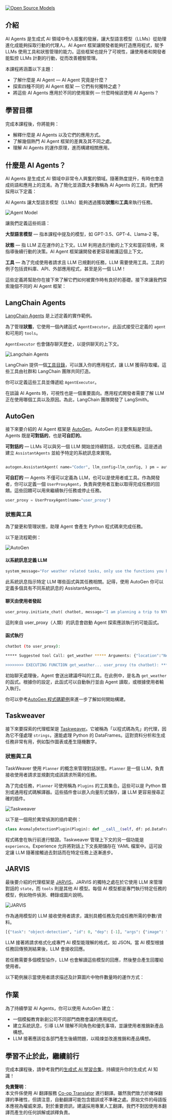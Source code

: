 <!--
CO_OP_TRANSLATOR_METADATA:
{
  "original_hash": "11f03c81f190d9cbafd0f977dcbede6c",
  "translation_date": "2025-07-09T17:20:46+00:00",
  "source_file": "17-ai-agents/README.md",
  "language_code": "tw"
}
-->
[![Open Source Models](../../../translated_images/17-lesson-banner.a5b918fb0920e4e6d8d391a100f5cb1d5929f4c2752c937d40392905dec82592.tw.png)](https://aka.ms/gen-ai-lesson17-gh?WT.mc_id=academic-105485-koreyst)

## 介紹

AI Agents 是生成式 AI 領域中令人振奮的發展，讓大型語言模型（LLMs）從助理進化成能夠採取行動的代理人。AI Agent 框架讓開發者能夠打造應用程式，賦予 LLMs 使用工具和狀態管理的能力。這些框架也提升了可視性，讓使用者和開發者能監控 LLMs 計劃的行動，從而改善體驗管理。

本課程將涵蓋以下主題：

- 了解什麼是 AI Agent — AI Agent 究竟是什麼？
- 探索四種不同的 AI Agent 框架 — 它們有何獨特之處？
- 將這些 AI Agents 應用於不同的使用案例 — 什麼時候該使用 AI Agents？

## 學習目標

完成本課程後，你將能夠：

- 解釋什麼是 AI Agents 以及它們的應用方式。
- 了解幾個熱門 AI Agent 框架的差異及其不同之處。
- 理解 AI Agents 的運作原理，進而構建相關應用。

## 什麼是 AI Agents？

AI Agents 是生成式 AI 領域中非常令人興奮的領域。隨著熱度提升，有時也會造成術語和應用上的混淆。為了簡化並涵蓋大多數稱為 AI Agents 的工具，我們將採用以下定義：

AI Agents 讓大型語言模型（LLMs）能夠透過獲取**狀態**和**工具**來執行任務。

![Agent Model](../../../translated_images/what-agent.21f2893bdfd01e6a7fd09b0416c2b15594d97f44bbb2ab5a1ff8bf643d2fcb3d.tw.png)

讓我們定義這些術語：

**大型語言模型** — 指本課程中提及的模型，如 GPT-3.5、GPT-4、Llama-2 等。

**狀態** — 指 LLM 正在運作的上下文。LLM 利用過去行動的上下文和當前情境，來指導後續行動的決策。AI Agent 框架讓開發者更容易維護這個上下文。

**工具** — 為了完成使用者請求且 LLM 已規劃的任務，LLM 需要使用工具。工具的例子包括資料庫、API、外部應用程式，甚至是另一個 LLM！

這些定義將幫助你在接下來了解它們如何被實作時有良好的基礎。接下來讓我們探索幾個不同的 AI Agent 框架：

## LangChain Agents

[LangChain Agents](https://python.langchain.com/docs/how_to/#agents?WT.mc_id=academic-105485-koreyst) 是上述定義的實作範例。

為了管理**狀態**，它使用一個內建函式 `AgentExecutor`。此函式接受已定義的 `agent` 和可用的 `tools`。

`AgentExecutor` 也會儲存聊天歷史，以提供聊天的上下文。

![Langchain Agents](../../../translated_images/langchain-agents.edcc55b5d5c437169a2037211284154561183c58bcec6d4ac2f8a79046fac9af.tw.png)

LangChain 提供一個[工具目錄](https://integrations.langchain.com/tools?WT.mc_id=academic-105485-koreyst)，可以匯入你的應用程式，讓 LLM 獲得存取權。這些工具由社群和 LangChain 團隊共同打造。

你可以定義這些工具並傳遞給 `AgentExecutor`。

在談論 AI Agents 時，可視性也是一個重要面向。應用程式開發者需要了解 LLM 正在使用哪個工具以及原因。為此，LangChain 團隊開發了 LangSmith。

## AutoGen

接下來要介紹的 AI Agent 框架是 [AutoGen](https://microsoft.github.io/autogen/?WT.mc_id=academic-105485-koreyst)。AutoGen 的主要焦點是對話。Agents 既是**可對話的**，也是**可自訂的**。

**可對話的** — LLMs 可以與另一個 LLM 開始並持續對話，以完成任務。這是透過建立 `AssistantAgents` 並給予特定的系統訊息來實現。

```python

autogen.AssistantAgent( name="Coder", llm_config=llm_config, ) pm = autogen.AssistantAgent( name="Product_manager", system_message="Creative in software product ideas.", llm_config=llm_config, )

```

**可自訂的** — Agents 不僅可以定義為 LLM，也可以是使用者或工具。作為開發者，你可以定義一個 `UserProxyAgent`，負責與使用者互動以取得完成任務的回饋。這些回饋可以用來繼續執行任務或停止任務。

```python
user_proxy = UserProxyAgent(name="user_proxy")
```

### 狀態與工具

為了變更和管理狀態，助理 Agent 會產生 Python 程式碼來完成任務。

以下是流程範例：

![AutoGen](../../../translated_images/autogen.dee9a25a45fde584fedd84b812a6e31de5a6464687cdb66bb4f2cb7521391856.tw.png)

#### 以系統訊息定義 LLM

```python
system_message="For weather related tasks, only use the functions you have been provided with. Reply TERMINATE when the task is done."
```

此系統訊息指示特定 LLM 哪些函式與其任務相關。記得，使用 AutoGen 你可以定義多個具有不同系統訊息的 AssistantAgents。

#### 聊天由使用者發起

```python
user_proxy.initiate_chat( chatbot, message="I am planning a trip to NYC next week, can you help me pick out what to wear? ", )

```

這則來自 user_proxy（人類）的訊息會啟動 Agent 探索應該執行的可能函式。

#### 函式執行

```bash
chatbot (to user_proxy):

***** Suggested tool Call: get_weather ***** Arguments: {"location":"New York City, NY","time_periond:"7","temperature_unit":"Celsius"} ******************************************************** --------------------------------------------------------------------------------

>>>>>>>> EXECUTING FUNCTION get_weather... user_proxy (to chatbot): ***** Response from calling function "get_weather" ***** 112.22727272727272 EUR ****************************************************************

```

初始聊天處理後，Agent 會送出建議呼叫的工具。在此例中，是名為 `get_weather` 的函式。根據你的設定，此函式可以自動執行並由 Agent 讀取，或根據使用者輸入執行。

你可以參考[AutoGen 程式碼範例](https://microsoft.github.io/autogen/docs/Examples/?WT.mc_id=academic-105485-koreyst)來進一步了解如何開始構建。

## Taskweaver

接下來要探索的代理框架是 [Taskweaver](https://microsoft.github.io/TaskWeaver/?WT.mc_id=academic-105485-koreyst)。它被稱為「以程式碼為先」的代理，因為它不僅處理 `strings`，還能處理 Python 的 DataFrames。這對資料分析和生成任務非常有用，例如製作圖表或產生隨機數字。

### 狀態與工具

TaskWeaver 使用 `Planner` 的概念來管理對話狀態。`Planner` 是一個 LLM，負責接收使用者請求並規劃完成該請求所需的任務。

為了完成任務，`Planner` 可使用稱為 `Plugins` 的工具集合。這些可以是 Python 類別或通用程式碼解譯器。這些插件會以嵌入向量形式儲存，讓 LLM 更容易搜尋正確的插件。

![Taskweaver](../../../translated_images/taskweaver.da8559999267715a95b7677cf9b7d7dd8420aee6f3c484ced1833f081988dcd5.tw.png)

以下是一個用於異常偵測的插件範例：

```python
class AnomalyDetectionPlugin(Plugin): def __call__(self, df: pd.DataFrame, time_col_name: str, value_col_name: str):
```

程式碼會在執行前進行驗證。Taskweaver 管理上下文的另一個功能是 `experience`。Experience 允許將對話上下文長期儲存在 YAML 檔案中。這可設定讓 LLM 隨著接觸過去對話而在特定任務上逐漸進步。

## JARVIS

最後要介紹的代理框架是 [JARVIS](https://github.com/microsoft/JARVIS?tab=readme-ov-file?WT.mc_id=academic-105485-koreyst)。JARVIS 的獨特之處在於它使用 LLM 來管理對話的 `state`，而 `tools` 則是其他 AI 模型。每個 AI 模型都是專門執行特定任務的模型，例如物件偵測、轉錄或圖片說明。

![JARVIS](../../../translated_images/jarvis.762ddbadbd1a3a3364d4ca3db1a7a9c0d2180060c0f8da6f7bd5b5ea2a115aa7.tw.png)

作為通用模型的 LLM 接收使用者請求，識別具體任務及完成任務所需的參數/資料。

```python
[{"task": "object-detection", "id": 0, "dep": [-1], "args": {"image": "e1.jpg" }}]
```

LLM 接著將請求格式化成專門 AI 模型能理解的格式，如 JSON。當 AI 模型根據任務回傳預測結果後，LLM 會接收回應。

若任務需要多個模型協作，LLM 也會解讀這些模型的回應，然後整合產生回覆給使用者。

以下範例展示當使用者請求描述及計算圖片中物件數量時的運作方式：

## 作業

為了持續學習 AI Agents，你可以使用 AutoGen 建立：

- 一個模擬教育新創公司不同部門商務會議的應用程式。
- 建立系統訊息，引導 LLM 理解不同角色和優先事項，並讓使用者推銷新產品構想。
- LLM 接著應該從各部門產生後續問題，以精煉並改進推銷和產品構想。

## 學習不止於此，繼續前行

完成本課程後，請參考我們的[生成式 AI 學習合集](https://aka.ms/genai-collection?WT.mc_id=academic-105485-koreyst)，持續提升你的生成式 AI 知識！

**免責聲明**：  
本文件係使用 AI 翻譯服務 [Co-op Translator](https://github.com/Azure/co-op-translator) 進行翻譯。雖然我們致力於確保翻譯的準確性，但請注意，自動翻譯可能包含錯誤或不準確之處。原始文件的母語版本應視為權威來源。對於重要資訊，建議採用專業人工翻譯。我們不對因使用本翻譯而產生的任何誤解或誤釋負責。